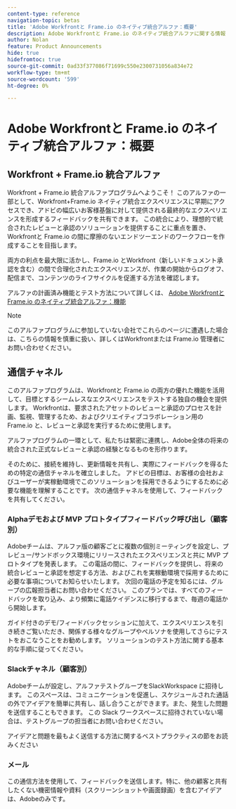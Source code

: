 ```yaml
---
content-type: reference
navigation-topic: betas
title: 'Adobe Workfrontと Frame.io のネイティブ統合アルファ：概要'
description: Adobe Workfrontと Frame.io のネイティブ統合アルファに関する情報
author: Nolan
feature: Product Announcements
hide: true
hidefromtoc: true
source-git-commit: 0ad33f377086f71699c550e2300731056a834e72
workflow-type: tm+mt
source-wordcount: '599'
ht-degree: 0%

---
```



# Adobe Workfrontと Frame.io のネイティブ統合アルファ：概要

## Workfront + Frame.io 統合アルファ

Workfront + Frame.io 統合アルファプログラムへようこそ！ このアルファの一部として、Workfront+Frame.io ネイティブ統合エクスペリエンスに早期にアクセスでき、アドビの幅広いお客様基盤に対して提供される最終的なエクスペリエンスを形成するフィードバックを共有できます。 この統合により、理想的で統合されたレビューと承認のソリューションを提供することに重点を置き、Workfrontと Frame.io の間に摩擦のないエンドツーエンドのワークフローを作成することを目指します。

両方の利点を最大限に活かし、Frame.io とWorkfront（新しいドキュメント承認を含む）の間で合理化されたエクスペリエンスが、作業の開始からログオフ、配信まで、コンテンツのライフサイクルを促進する方法を確認します。


アルファの計画済み機能とテスト方法について詳しくは、 [Adobe Workfrontと Frame.io のネイティブ統合アルファ：機能](/help/quicksilver/product-announcements/betas/frame-io-wf-integration-alpha/frame-io-wf-integration-alpha-features.md)

>[!NOTE]
>
>このアルファプログラムに参加していない会社でこれらのページに遭遇した場合は、こちらの情報を慎重に扱い、詳しくはWorkfrontまたは Frame.io 管理者にお問い合わせください。

## 通信チャネル

このアルファプログラムは、Workfrontと Frame.io の両方の優れた機能を活用して、目標とするシームレスなエクスペリエンスをテストする独自の機会を提供します。 Workfrontは、要求されたアセットのレビューと承認のプロセスを計画、監視、管理するため、およびクリエイティブコラボレーション用の Frame.io と、レビューと承認を実行するために使用します。

アルファプログラムの一環として、私たちは緊密に連携し、Adobe全体の将来の統合された正式なレビューと承認の経験となるものを形作ります。

そのために、接続を維持し、更新情報を共有し、実際にフィードバックを得るための特定の通信チャネルを確立しました。 アドビの目標は、お客様の会社およびユーザーが実稼動環境でこのソリューションを採用できるようにするために必要な機能を理解することです。 次の通信チャネルを使用して、フィードバックを共有してください。

### Alphaデモおよび MVP プロトタイプフィードバック呼び出し（顧客別）

Adobeチームは、アルファ版の顧客ごとに複数の個別ミーティングを設定し、プレビュー/サンドボックス環境にリリースされたエクスペリエンスと共に MVP プロトタイプを発表します。 この電話の間に、フィードバックを提供し、将来の統合レビューと承認を想定する方法、およびこれを実稼動環境で採用するために必要な事項についてお知らせいたします。 次回の電話の予定を知るには、グループの広報担当者にお問い合わせください。 このプランでは、すべてのフィードバックを取り込み、より頻繁に電話ケイデンスに移行するまで、毎週の電話から開始します。

ガイド付きのデモ/フィードバックセッションに加えて、エクスペリエンスを引き続きご覧いただき、関係する様々なグループやペルソナを使用してさらにテストをおこなうことをお勧めします。 ソリューションのテスト方法に関する基本的な手順に従ってください。

### Slackチャネル（顧客別）

Adobeチームが設定し、アルファテストグループをSlackWorkspace に招待します。 このスペースは、コミュニケーションを促進し、スケジュールされた通話の外でアイデアを簡単に共有し、話し合うことができます。また、発生した問題を送信することもできます。 この Slack ワークスペースに招待されていない場合は、テストグループの担当者にお問い合わせください。

アイデアと問題を最もよく送信する方法に関するベストプラクティスの節をお読みください

### メール

この通信方法を使用して、フィードバックを送信します。特に、他の顧客と共有したくない機密情報や資料（スクリーンショットや画面録画）を含むアイデアは、Adobeのみです。


<!--
## Send feedback 

We value your input and believe that your perspective is crucial in helping us create the best experience possible. Because we're specifically looking at understanding what capabilities would be required to have you adopt the solution in Production, please   

Mention it during our regular demo/feedback calls 

Share it on our alpha program slack channel  

Or send it via e-mail to ossmann@adobe.com 

### How to best submit ideas 

Please try to give as much context as possible by describing 

The goal you want to achieve (aka "Job-to-be-done") 

the problem that keeps you from achieving this goal 

how a potential solution could look like 

Don't forget to include screenshots or screen recordings as well as examples to best describe your idea.  

## How to best submit issues / bugs 

In case you discover any issues or bugs please share them via our Slack channel so it's easier for the team to ask questions and have them resolved as soon as possible. 

Please try to give as much context as possible by answering the following questions: 

What did you expect to happen? 

What really happened? 

Steps to reproduce the issue?  

Please attach a screenshot if possible -->